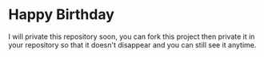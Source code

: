 # Happy Birthday
I will private this repository soon, you can fork this project then private it in your repository so that it doesn't disappear and you can still see it anytime.
